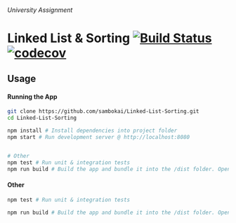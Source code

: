 ###### University Assignment
# Linked List & Sorting [![Build Status](https://travis-ci.com/sambokai/Linked-List-Sorting.svg?token=B3c5dqi77zsc6HReanrw&branch=master)](https://travis-ci.com/sambokai/Linked-List-Sorting) [![codecov](https://codecov.io/gh/sambokai/Linked-List-Sorting/branch/master/graph/badge.svg?token=J1o9P5txao)](https://codecov.io/gh/sambokai/Linked-List-Sorting)

## Usage

#### Running the App
```bash
git clone https://github.com/sambokai/Linked-List-Sorting.git
cd Linked-List-Sorting

npm install # Install dependencies into project folder
npm start # Run development server @ http://localhost:8080


# Other
npm test # Run unit & integration tests
npm run build # Build the app and bundle it into the /dist folder. Open the index.html file to run the app without the need of a server
```

#### Other
``` bash
npm test # Run unit & integration tests

npm run build # Build the app and bundle it into the /dist folder. Open the index.html file to run the app without the need of a server
```
